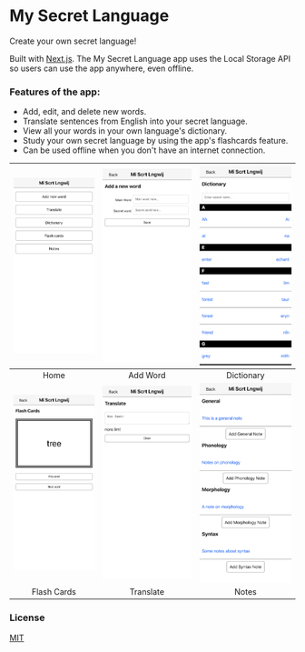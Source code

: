 My Secret Language
==================

Create your own secret language!

Built with [Next.js](https://nextjs.org/). The My Secret Language app uses the Local Storage API so users can use the app anywhere, even offline.

### Features of the app:

* Add, edit, and delete new words.
* Translate sentences from English into your secret language.
* View all your words in your own language's dictionary.
* Study your own secret language by using the app's flashcards feature.
* Can be used offline when you don't have an internet connection.

| ![App Home](docs/screenshots/home.png)  | ![App Home](docs/screenshots/add-word.png) | ![App Home](docs/screenshots/dictionary.png) |
|:---:|:---:|:---:|
| Home | Add Word | Dictionary |
| ![App Home](docs/screenshots/flash-cards.png) | ![App Home](docs/screenshots/translate.png) | ![App Home](docs/screenshots/notes.png) |
| Flash Cards | Translate | Notes |

### License
[MIT](/LICENSE)
